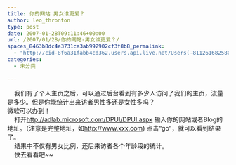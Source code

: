 ```yaml
---
title: 你的网站 男女谁更爱？
author: leo_thronton
type: post
date: 2007-01-28T09:11:46+00:00
url: /2007/01/28/你的网站-男女谁更爱？/
spaces_8463b8dc4e3731ca3ab992902cf3f8b8_permalink:
  - "http://cid-8f6a31fabb4cd362.users.api.live.net/Users(-8112616825800567966)/Blogs('8F6A31FABB4CD362!102')/Entries('8F6A31FABB4CD362!384')?authkey=yuBuArwciRo%24"
categories:
  - 未分类

---
```

<div id="msgcns!8F6A31FABB4CD362!384" class="bvMsg">
  <div>
        我们有了个人主页之后，可以通过后台看到有多少人访问了我们的主页，流量是多少。但是你能统计出来访者男性多还是女性多吗？<br />微软可以办到！<br />    打开<a href="http://adlab.microsoft.com/DPUI/DPUI.aspx">http://adlab.microsoft.com/DPUI/DPUI.aspx</a> 输入你的网站或者Blog的地址。（注意是完整地址，如<a href="http://www.xxx.com">http://www.xxx.com</a>) 点击“go”，就可以看到结果了。<br />    结果中不仅有男女比例，还后来访者各个年龄段的统计。<br />    快去看看吧~~
  </div>
</div>